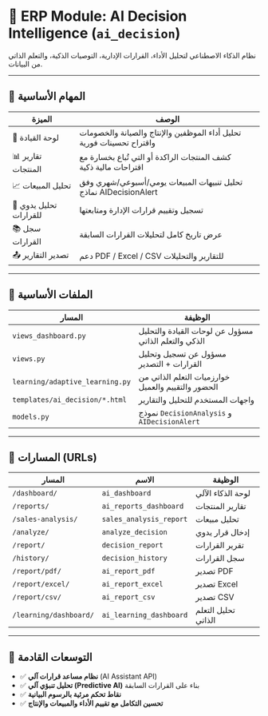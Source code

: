 # 📄 ERP Module: AI Decision Intelligence (`ai_decision`)

نظام الذكاء الاصطناعي لتحليل الأداء، القرارات الإدارية، التوصيات الذكية، والتعلم الذاتي من البيانات.

---

## 🧠 المهام الأساسية

| الميزة                        | الوصف                                                                 |
|-----------------------------|------------------------------------------------------------------------|
| 🧭 لوحة القيادة              | تحليل أداء الموظفين والإنتاج والصيانة والخصومات واقتراح تحسينات فورية |
| 📊 تقارير المنتجات            | كشف المنتجات الراكدة أو التي تُباع بخسارة مع اقتراحات مالية ذكية      |
| 📈 تحليل المبيعات             | تحليل تنبيهات المبيعات يومي/أسبوعي/شهري وفق نماذج AIDecisionAlert     |
| 📝 تحليل يدوي للقرارات        | تسجيل وتقييم قرارات الإدارة ومتابعتها                                 |
| 📚 سجل القرارات               | عرض تاريخ كامل لتحليلات القرارات السابقة                              |
| 📤 تصدير التقارير             | دعم PDF / Excel / CSV للتقارير والتحليلات                             |

---

## 📂 الملفات الأساسية

| المسار                                   | الوظيفة                                               |
|----------------------------------------|--------------------------------------------------------|
| `views_dashboard.py`                   | مسؤول عن لوحات القيادة والتحليل الذكي والتعلم الذاتي    |
| `views.py`                             | مسؤول عن تسجيل وتحليل القرارات + التصدير             |
| `learning/adaptive_learning.py`        | خوارزميات التعلم الذاتي من الحضور والتقييم والعميل     |
| `templates/ai_decision/*.html`         | واجهات المستخدم للتحليل والتقارير                    |
| `models.py`                            | نموذج `DecisionAnalysis` و `AIDecisionAlert`         |

---

## 🔗 المسارات (URLs)

| المسار | الاسم | الوظيفة |
|--------|------|---------|
| `/dashboard/` | `ai_dashboard` | لوحة الذكاء الآلي |
| `/reports/` | `ai_reports_dashboard` | تقارير المنتجات |
| `/sales-analysis/` | `sales_analysis_report` | تحليل مبيعات |
| `/analyze/` | `analyze_decision` | إدخال قرار يدوي |
| `/report/` | `decision_report` | تقرير القرارات |
| `/history/` | `decision_history` | سجل القرارات |
| `/report/pdf/` | `ai_report_pdf` | تصدير PDF |
| `/report/excel/` | `ai_report_excel` | تصدير Excel |
| `/report/csv/` | `ai_report_csv` | تصدير CSV |
| `/learning/dashboard/` | `ai_learning_dashboard` | تحليل التعلم الذاتي |

---

## 📌 التوسعات القادمة

- ✅ **نظام مساعد قرارات آلي** (AI Assistant API)
- ✅ **تحليل تنبؤي آلي (Predictive AI)** بناء على القرارات السابقة
- ✅ **نقاط تحكم مرئية بالرسوم البيانية**
- ✅ **تحسين التكامل مع تقييم الأداء والمبيعات والإنتاج**
